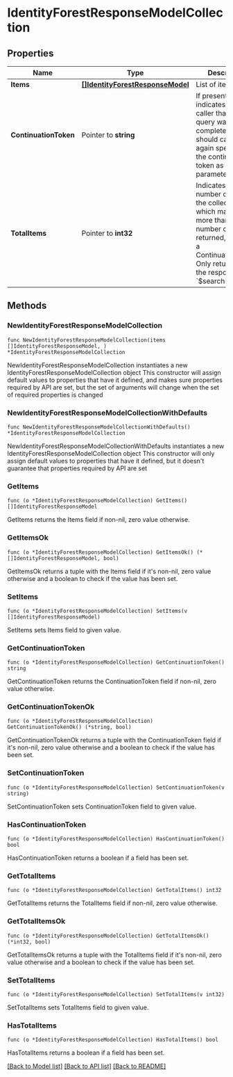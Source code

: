 # IdentityForestResponseModelCollection

## Properties

Name | Type | Description | Notes
------------ | ------------- | ------------- | -------------
**Items** | [**[]IdentityForestResponseModel**](IdentityForestResponseModel.md) | List of items. | 
**ContinuationToken** | Pointer to **string** | If present, indicates to the caller that the query was not complete, and they should call the API again specifying the continuation token as a query parameter. | [optional] 
**TotalItems** | Pointer to **int32** | Indicates the total number of items in the collection, which may be more than the number of Items returned, if there is a ContinuationToken.  Only returned in the response to &#x60;$search&#x60; APIs. | [optional] 

## Methods

### NewIdentityForestResponseModelCollection

`func NewIdentityForestResponseModelCollection(items []IdentityForestResponseModel, ) *IdentityForestResponseModelCollection`

NewIdentityForestResponseModelCollection instantiates a new IdentityForestResponseModelCollection object
This constructor will assign default values to properties that have it defined,
and makes sure properties required by API are set, but the set of arguments
will change when the set of required properties is changed

### NewIdentityForestResponseModelCollectionWithDefaults

`func NewIdentityForestResponseModelCollectionWithDefaults() *IdentityForestResponseModelCollection`

NewIdentityForestResponseModelCollectionWithDefaults instantiates a new IdentityForestResponseModelCollection object
This constructor will only assign default values to properties that have it defined,
but it doesn't guarantee that properties required by API are set

### GetItems

`func (o *IdentityForestResponseModelCollection) GetItems() []IdentityForestResponseModel`

GetItems returns the Items field if non-nil, zero value otherwise.

### GetItemsOk

`func (o *IdentityForestResponseModelCollection) GetItemsOk() (*[]IdentityForestResponseModel, bool)`

GetItemsOk returns a tuple with the Items field if it's non-nil, zero value otherwise
and a boolean to check if the value has been set.

### SetItems

`func (o *IdentityForestResponseModelCollection) SetItems(v []IdentityForestResponseModel)`

SetItems sets Items field to given value.


### GetContinuationToken

`func (o *IdentityForestResponseModelCollection) GetContinuationToken() string`

GetContinuationToken returns the ContinuationToken field if non-nil, zero value otherwise.

### GetContinuationTokenOk

`func (o *IdentityForestResponseModelCollection) GetContinuationTokenOk() (*string, bool)`

GetContinuationTokenOk returns a tuple with the ContinuationToken field if it's non-nil, zero value otherwise
and a boolean to check if the value has been set.

### SetContinuationToken

`func (o *IdentityForestResponseModelCollection) SetContinuationToken(v string)`

SetContinuationToken sets ContinuationToken field to given value.

### HasContinuationToken

`func (o *IdentityForestResponseModelCollection) HasContinuationToken() bool`

HasContinuationToken returns a boolean if a field has been set.

### GetTotalItems

`func (o *IdentityForestResponseModelCollection) GetTotalItems() int32`

GetTotalItems returns the TotalItems field if non-nil, zero value otherwise.

### GetTotalItemsOk

`func (o *IdentityForestResponseModelCollection) GetTotalItemsOk() (*int32, bool)`

GetTotalItemsOk returns a tuple with the TotalItems field if it's non-nil, zero value otherwise
and a boolean to check if the value has been set.

### SetTotalItems

`func (o *IdentityForestResponseModelCollection) SetTotalItems(v int32)`

SetTotalItems sets TotalItems field to given value.

### HasTotalItems

`func (o *IdentityForestResponseModelCollection) HasTotalItems() bool`

HasTotalItems returns a boolean if a field has been set.


[[Back to Model list]](../README.md#documentation-for-models) [[Back to API list]](../README.md#documentation-for-api-endpoints) [[Back to README]](../README.md)


